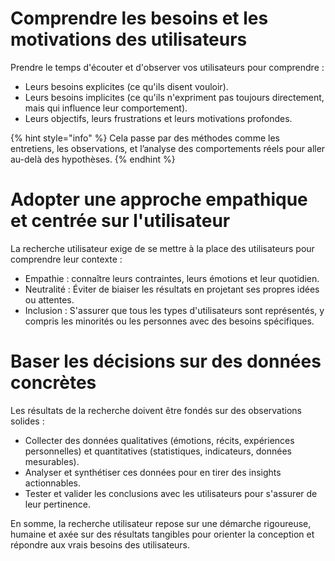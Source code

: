 
# Comprendre les besoins et les motivations des utilisateurs
Prendre le temps d'écouter et d'observer vos utilisateurs pour comprendre :

- Leurs besoins explicites (ce qu'ils disent vouloir).
- Leurs besoins implicites (ce qu'ils n'expriment pas toujours directement, mais qui influence leur comportement).
- Leurs objectifs, leurs frustrations et leurs motivations profondes.

{% hint style="info" %}
Cela passe par des méthodes comme les entretiens, les observations, et l’analyse des comportements réels pour aller au-delà des hypothèses.
{% endhint %}

# Adopter une approche empathique et centrée sur l'utilisateur
La recherche utilisateur exige de se mettre à la place des utilisateurs pour comprendre leur contexte :

- Empathie : connaître leurs contraintes, leurs émotions et leur quotidien.
- Neutralité : Éviter de biaiser les résultats en projetant ses propres idées ou attentes.
- Inclusion : S'assurer que tous les types d'utilisateurs sont représentés, y compris les minorités ou les personnes avec des besoins spécifiques.

# Baser les décisions sur des données concrètes
Les résultats de la recherche doivent être fondés sur des observations solides :

- Collecter des données qualitatives (émotions, récits, expériences personnelles) et quantitatives (statistiques, indicateurs, données mesurables).
- Analyser et synthétiser ces données pour en tirer des insights actionnables.
- Tester et valider les conclusions avec les utilisateurs pour s'assurer de leur pertinence.

En somme, la recherche utilisateur repose sur une démarche rigoureuse, humaine et axée sur des résultats tangibles pour orienter la conception et répondre aux vrais besoins des utilisateurs.
